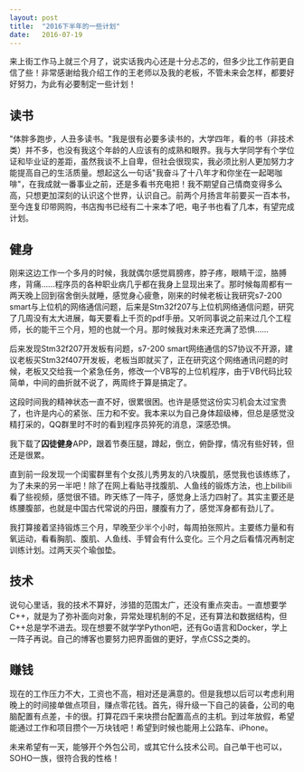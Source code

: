 ```yaml
---
layout: post
title:  "2016下半年的一些计划"
date:   2016-07-19
---
```



来上街工作马上就三个月了，说实话我内心还是十分忐忑的，但多少比工作前更自信了些！非常感谢给我介绍工作的王老师以及我的老板，不管未来会怎样，都要好好努力，为此有必要制定一些计划！

## 读书

 "体胖多跑步，人丑多读书。"我是很有必要多读书的，大学四年，看的书（非技术类）并不多，也没有我这个年龄的人应该有的成熟和眼界。我与大学同学有个学位证和毕业证的差距，虽然我谈不上自卑，但社会很现实，我必须比别人更加努力才能提高自己的生活质量。想起这么一句话"我奋斗了十八年才和你坐在一起喝咖啡"，在我成就一番事业之前，还是多看书充电把！我不期望自己情商变得多么高，只想更加深刻的认识这个世界，认识自己。前两个月扬言年前要买一百本书，至今连复印带网购，书店掏书已经有二十来本了吧，电子书也看了几本，有望完成计划。

## 健身

刚来这边工作一个多月的时候，我就偶尔感觉肩膀疼，脖子疼，眼睛干涩，胳膊疼，背痛……程序员的各种职业病几乎都在我身上显现出来了。那时候每周都有一两天晚上回到宿舍倒头就睡，感觉身心疲惫，刚来的时候老板让我研究s7-200 smart与上位机的网络通信问题，后来是Stm32f207与上位机网络通信问题，研究了几周没有太大进展，每天要看上千页的pdf手册。又听同事说之前来过几个工程师，长的能干三个月，短的也就一个月。那时候我对未来还充满了恐惧……

后来发现Stm32f207开发板有问题，s7-200 smart网络通信的S7协议不开源，建议老板买Stm32f407开发板，老板当即就买了，正在研究这个网络通讯问题的时候，老板又交给我一个紧急任务，修改一个VB写的上位机程序，由于VB代码比较简单，中间的曲折就不说了，两周终于算是搞定了。

这段时间我的精神状态一直不好，很累很困。也许是感觉这份实习机会太过宝贵了，也许是内心的紧张、压力和不安。我本来以为自己身体超级棒，但总是感觉没精打采的，QQ群里时不时的看到程序员猝死的消息，深感恐惧。

我下载了**囚徒健身**APP，跟着节奏压腿，蹲起，倒立，俯卧撑，情况有些好转，但还是很累。

直到前一段发现一个闺蜜群里有个女孩儿秀男友的八块腹肌，感觉我也该练练了，为了未来的另一半吧！除了在网上看贴寻找腹肌、人鱼线的锻炼方法，也上bilibili看了些视频，感觉很不错。昨天练了一阵子，感觉身上活力四射了。其实主要还是练腰腹部，也就是中国古代常说的丹田，腰腹有力了，感觉浑身都有劲儿了。

我打算接着坚持锻炼三个月，早晚至少半个小时，每周拍张照片。主要练力量和有氧运动，看看胸肌、腹肌、人鱼线、手臂会有什么变化。三个月之后看情况再制定训练计划。过两天买个瑜伽垫。

## 技术

说句心里话，我的技术不算好，涉猎的范围太广，还没有重点突击。一直想要学C++，就是为了弥补面向对象，异常处理机制的不足，还有算法和数据结构，但C++总是学不进去。现在想要不就学学Python吧，还有Go语言和Docker，学上一阵子再说。自己的博客也要努力把界面做的更好，学点CSS之类的。

## 赚钱

现在的工作压力不大，工资也不高，相对还是满意的。但是我想以后可以考虑利用晚上的时间接单做点项目，赚点零花钱。首先，得升级一下自己的装备，公司的电脑配置有点差，卡的很。打算花四千来块攒台配置高点的主机。到过年放假，希望能通过工作和项目攒个一万块钱吧！希望到时候也能用上公路车、iPhone。

未来希望有一天，能够开个外包公司，或其它什么技术公司。自己单干也可以，SOHO一族，很符合我的性格！

